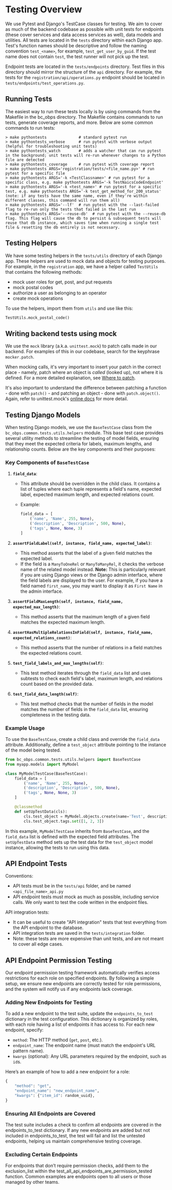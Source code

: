 # Testing Overview

We use Pytest and Django's TestCase classes for testing. We aim to cover as much of the backend codebase as possible with unit tests for endpoints (these cover services and data access services as well), data models and utilities. All tests are located in the `tests` directory within each Django app. Test's function names should be descriptive and follow the naming convention `test_<name>`, for example, `test_get_user_by_guid`. If the test name does not contain `test`, the test runner will not pick up the test.

Endpoint tests are located in the `tests/endpoints` directory. Test files in this directory should mirror the structure of the `api` directory. For example, the tests for the `registration/api/operations.py` endpoint should be located in `tests/endpoints/test_operations.py`.

## Running Tests

The easiest way to run these tests locally is by using commands from the Makefile in the bc_obps directory. The Makefile contains commands to run tests, generate coverage reports, and more. Below are some common commands to run tests:

```shell
> make pythontests              # standard pytest run
> make pythontests_verbose      # run pytest with verbose output (helpful for troubleshooting unit tests)
> make pythontests_watch        # adds a watcher that can run pytest in the background; unit tests will re-run whenever changes to a Python file are detected
> make pythontests_coverage     # run pytest with coverage report
> make pythontests ARGS='registration/tests/<file_name.py>' # run pytest for a specific file
> make pythontests ARGS='-k <TestClassname>' # run pytest for a specific class, e.g. make pythontests ARGS='-k TestNaicsCodeEndpoint'
> make pythontests ARGS='-k <test_name>' # run pytest for a specific test, e.g. make pythontests ARGS='-k test_get_method_for_200_status' (note: if any tests have the same name, even if they're within different classes, this command will run them all)
> make pythontests ARGS='--lf'  # run pytest with the --last-failed flag to re-run only the tests that failed in the last run
> make pythontests ARGS='--reuse-db'  # run pytest with the --reuse-db flag. This flag will cause the db to persist & subsequent tests will reuse that db instance, which saves time when running a single test file & resetting the db entirely is not necessary.
```

## Testing Helpers

We have some testing helpers in the `tests/utils` directory of each Django app. These helpers are used to mock data and objects for testing purposes. For example, in the `registration` app, we have a helper called `TestUtils` that contains the following methods:

- mock user roles for get, post, and put requests
- mock postal codes
- authorize a user as belonging to an operator
- create mock operations

To use the helpers, import them from `utils` and use like this:

```python
TestUtils.mock_postal_code()
```

## Writing backend tests using mock

We use the `mock` library (a.k.a. `unittest.mock`) to patch calls made in our backend. For examples of this in our codebase, search for the keyphrase `mocker.patch`.

When mocking calls, it's very important to insert your patch in the correct place - namely, patch where an object is _called_ (looked up), not where it is defined. For a more detailed explanation, see [Where to patch](https://docs.python.org/3/library/unittest.mock.html#id6).

It's also important to understand the difference between patching a function - done with `patch()` - and patching an object - done with `patch.object()`. Again, refer to unittest.mock's [online docs](https://docs.python.org/3/library/unittest.mock.html#patch) for more detail.

## Testing Django Models

When testing Django models, we use the `BaseTestCase` class from the `bc_obps.common.tests.utils.helpers` module. This base test case provides several utility methods to streamline the testing of model fields, ensuring that they meet the expected criteria for labels, maximum lengths, and relationship counts. Below are the key components and their purposes:

### Key Components of `BaseTestCase`

1. **`field_data`**:

   - This attribute should be overridden in the child class. It contains a list of tuples where each tuple represents a field's name, expected label, expected maximum length, and expected relations count.
   - Example:

     ```python
     field_data = [
         ('name', 'Name', 255, None),
         ('description', 'Description', 500, None),
         ('tags', None, None, 3)
     ]
     ```

2. **`assertFieldLabel(self, instance, field_name, expected_label)`**:

   - This method asserts that the label of a given field matches the expected label.
   - If the field is a `ManyToOneRel` or `ManyToManyRel`, it checks the verbose name of the related model instead.
     **Note:** This is particularly relevant if you are using Django views or the Django admin interface, where the field labels are displayed to the user. For example, if you have a field named `first_name`, you may want to display it as `First Name` in the admin interface.

3. **`assertFieldMaxLength(self, instance, field_name, expected_max_length)`**:

   - This method asserts that the maximum length of a given field matches the expected maximum length.

4. **`assertHasMultipleRelationsInField(self, instance, field_name, expected_relations_count)`**:

   - This method asserts that the number of relations in a field matches the expected relations count.

5. **`test_field_labels_and_max_lengths(self)`**:

   - This test method iterates through the `field_data` list and uses subtests to check each field's label, maximum length, and relations count based on the provided data.

6. **`test_field_data_length(self)`**:
   - This test method checks that the number of fields in the model matches the number of fields in the `field_data` list, ensuring completeness in the testing data.

### Example Usage

To use the `BaseTestCase`, create a child class and override the `field_data` attribute. Additionally, define a `test_object` attribute pointing to the instance of the model being tested.

```python
from bc_obps.common.tests.utils.helpers import BaseTestCase
from myapp.models import MyModel

class MyModelTestCase(BaseTestCase):
    field_data = [
        ('name', 'Name', 255, None),
        ('description', 'Description', 500, None),
        ('tags', None, None, 3)
    ]

    @classmethod
    def setUpTestData(cls):
        cls.test_object = MyModel.objects.create(name='Test', description='Test Description')
        cls.test_object.tags.set([1, 2, 3])

```

In this example, `MyModelTestCase` inherits from `BaseTestCase`, and the `field_data` list is defined with the expected field attributes. The `setUpTestData` method sets up the test data for the `test_object` model instance, allowing the tests to run using this data.

## API Endpoint Tests

Conventions:

- API tests must be in the `tests/api` folder, and be named `<api_file_name>_api.py`
- API endpoint tests must mock as much as possible, including service calls. We only want to test the code written in the endpoint files.

API integration tests:

- It can be useful to create "API integration" tests that test everything from the API endpoint to the database.
- API integration tests are saved in the `tests/integration` folder.
- Note: these tests are more expensive than unit tests, and are not meant to cover all edge cases.

## API Endpoint Permission Testing

Our endpoint permission testing framework automatically verifies access restrictions for each role on specified endpoints. By following a simple setup, we ensure new endpoints are correctly tested for role permissions, and the system will notify us if any endpoints lack coverage.

### Adding New Endpoints for Testing

To add a new endpoint to the test suite, update the `endpoints_to_test` dictionary in the test configuration. This dictionary is organized by roles, with each role having a list of endpoints it has access to. For each new endpoint, specify:

- `method`: The HTTP method (`get`, `post`, etc.).
- `endpoint_name`: The endpoint name (must match the endpoint's URL pattern name).
- `kwargs` (optional): Any URL parameters required by the endpoint, such as `id`s.

Here’s an example of how to add a new endpoint for a role:

```python
{
    "method": "get",
    "endpoint_name": "new_endpoint_name",
    "kwargs": {"item_id": random_uuid},
}
```

### Ensuring All Endpoints are Covered

The test suite includes a check to confirm all endpoints are covered in the endpoints_to_test dictionary. If any new endpoints are added but not included in endpoints_to_test, the test will fail and list the untested endpoints, helping us maintain comprehensive testing coverage.

### Excluding Certain Endpoints

For endpoints that don’t require permission checks, add them to the exclusion_list within the test_all_api_endpoints_are_permission_tested function. Common examples are endpoints open to all users or those managed by other teams.
